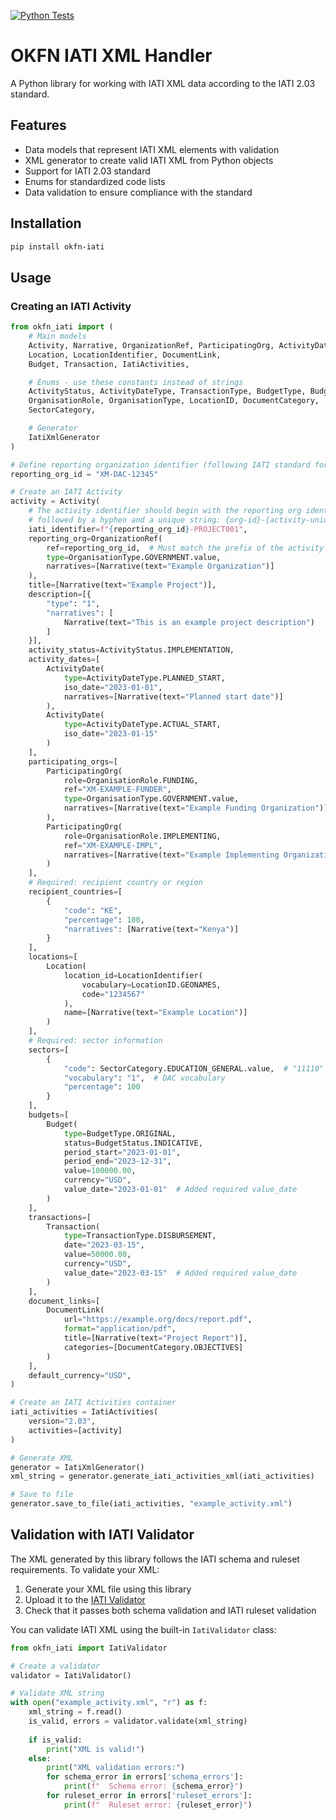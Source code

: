 [![Python Tests](https://github.com/okfn/okfn_iati/workflows/Python%20IATI%20Tests/badge.svg)](https://github.com/okfn/okfn_iati/actions)

# OKFN IATI XML Handler

A Python library for working with IATI XML data according to the IATI 2.03 standard.

## Features

- Data models that represent IATI XML elements with validation
- XML generator to create valid IATI XML from Python objects
- Support for IATI 2.03 standard
- Enums for standardized code lists
- Data validation to ensure compliance with the standard

## Installation

```bash
pip install okfn-iati
```

## Usage

### Creating an IATI Activity

```python
from okfn_iati import (
    # Main models
    Activity, Narrative, OrganizationRef, ParticipatingOrg, ActivityDate,
    Location, LocationIdentifier, DocumentLink,
    Budget, Transaction, IatiActivities,

    # Enums - use these constants instead of strings
    ActivityStatus, ActivityDateType, TransactionType, BudgetType, BudgetStatus,
    OrganisationRole, OrganisationType, LocationID, DocumentCategory,
    SectorCategory,

    # Generator
    IatiXmlGenerator
)

# Define reporting organization identifier (following IATI standard format)
reporting_org_id = "XM-DAC-12345"

# Create an IATI Activity
activity = Activity(
    # The activity identifier should begin with the reporting org identifier 
    # followed by a hyphen and a unique string: {org-id}-{activity-unique-id}
    iati_identifier=f"{reporting_org_id}-PROJECT001",
    reporting_org=OrganizationRef(
        ref=reporting_org_id,  # Must match the prefix of the activity identifier
        type=OrganisationType.GOVERNMENT.value,
        narratives=[Narrative(text="Example Organization")]
    ),
    title=[Narrative(text="Example Project")],
    description=[{
        "type": "1", 
        "narratives": [
            Narrative(text="This is an example project description")
        ]
    }],
    activity_status=ActivityStatus.IMPLEMENTATION,
    activity_dates=[
        ActivityDate(
            type=ActivityDateType.PLANNED_START,
            iso_date="2023-01-01",
            narratives=[Narrative(text="Planned start date")]
        ),
        ActivityDate(
            type=ActivityDateType.ACTUAL_START,
            iso_date="2023-01-15"
        )
    ],
    participating_orgs=[
        ParticipatingOrg(
            role=OrganisationRole.FUNDING,
            ref="XM-EXAMPLE-FUNDER",
            type=OrganisationType.GOVERNMENT.value,
            narratives=[Narrative(text="Example Funding Organization")]
        ),
        ParticipatingOrg(
            role=OrganisationRole.IMPLEMENTING,
            ref="XM-EXAMPLE-IMPL",
            narratives=[Narrative(text="Example Implementing Organization")]
        )
    ],
    # Required: recipient country or region
    recipient_countries=[
        {
            "code": "KE",
            "percentage": 100,
            "narratives": [Narrative(text="Kenya")]
        }
    ],
    locations=[
        Location(
            location_id=LocationIdentifier(
                vocabulary=LocationID.GEONAMES,
                code="1234567"
            ),
            name=[Narrative(text="Example Location")]
        )
    ],
    # Required: sector information
    sectors=[
        {
            "code": SectorCategory.EDUCATION_GENERAL.value,  # "11110"
            "vocabulary": "1",  # DAC vocabulary
            "percentage": 100
        }
    ],
    budgets=[
        Budget(
            type=BudgetType.ORIGINAL,
            status=BudgetStatus.INDICATIVE,
            period_start="2023-01-01",
            period_end="2023-12-31",
            value=100000.00,
            currency="USD",
            value_date="2023-01-01"  # Added required value_date
        )
    ],
    transactions=[
        Transaction(
            type=TransactionType.DISBURSEMENT,
            date="2023-03-15",
            value=50000.00,
            currency="USD",
            value_date="2023-03-15"  # Added required value_date
        )
    ],
    document_links=[
        DocumentLink(
            url="https://example.org/docs/report.pdf",
            format="application/pdf",
            title=[Narrative(text="Project Report")],
            categories=[DocumentCategory.OBJECTIVES]
        )
    ],
    default_currency="USD",
)

# Create an IATI Activities container
iati_activities = IatiActivities(
    version="2.03",
    activities=[activity]
)

# Generate XML
generator = IatiXmlGenerator()
xml_string = generator.generate_iati_activities_xml(iati_activities)

# Save to file
generator.save_to_file(iati_activities, "example_activity.xml")
```

## Validation with IATI Validator

The XML generated by this library follows the IATI schema and ruleset requirements. To validate your XML:

1. Generate your XML file using this library
2. Upload it to the [IATI Validator](https://validator.iatistandard.org/)
3. Check that it passes both schema validation and IATI ruleset validation

You can validate IATI XML using the built-in `IatiValidator` class:

```python
from okfn_iati import IatiValidator

# Create a validator
validator = IatiValidator()

# Validate XML string
with open("example_activity.xml", "r") as f:
    xml_string = f.read()
    is_valid, errors = validator.validate(xml_string)
    
    if is_valid:
        print("XML is valid!")
    else:
        print("XML validation errors:")
        for schema_error in errors['schema_errors']:
            print(f"  Schema error: {schema_error}")
        for ruleset_error in errors['ruleset_errors']:
            print(f"  Ruleset error: {ruleset_error}")
```
